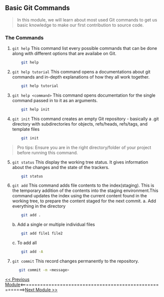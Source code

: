 ## Basic Git Commands

>   In this module, we will learn about most used Git commands to get us basic knowledge to make our first contribution to source code.

### The Commands

1.  ```git help``` 
    This command list every possible commands that can be done along with different options that are availabe on Git.
    ```bash
        git help
    ```

2.  ```git help tutorial```
    This command opens a documentations about git commands and in-depth explanations of how they all work together.
    ```bash
        git help tutorial
    ```

3.  ```git help <command>```
    This command opens documentation for the single command passed in to it as an arguments.
    ```bash
        git help init
    ```

4.  ```git init```
    This command creates an empty Git repository - basically a .git directory with subdirectories for objects, refs/heads, refs/tags, and template files
    ```bash
        git init
    ```

>   Pro tips: Ensure you are in the right directory/folder of your project before running this command.

5.  ```git status```
    This display the working tree status. It gives information about the changes and the state of the trackers.
    ```bash
        git status
    ```

6.  ```git add```
    This command adds file contents to the index(staging). This is the temporary addition of the contents into the staging environment.This command updates the index using the current content found in the working tree, to prepare the content staged for the next commit.
    a. Add everything in the directory
    ```bash
        git add .
    ```

    b. Add a single or multiple individual files
    ```bash
        git add file1 file2
    ```

    c.  To add all 
    ```bash
        git add -A
    ```

7.  ```git commit```
     This record changes permanently to the repository.
     ```bash
        git commit -m <message>
    ```
    























[<< Previous Module](/beginner-intermediate/1-intro-to-git.md)<========================================================>[Next Module >>](/beginner-intermediate/3-git-in-vscode.md)